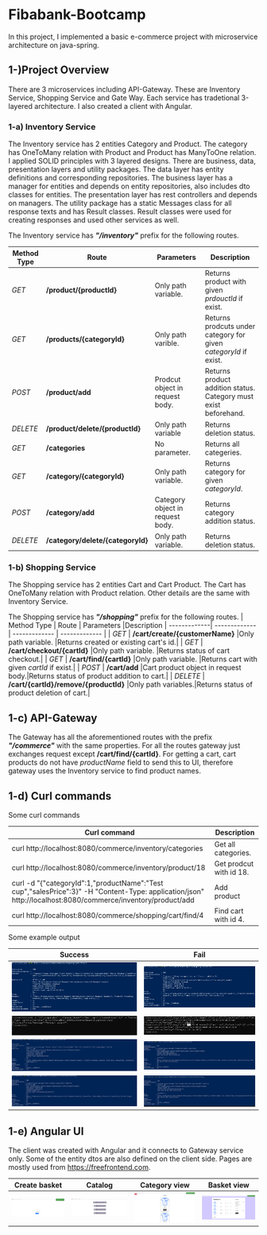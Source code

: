 # Fibabank-Bootcamp

In this project, I implemented a basic e-commerce project with microservice architecture on java-spring.

## 1-)Project Overview

There are 3 microservices including API-Gateway. These are Inventory Service, Shopping Service and Gate Way. Each service has tradetional 3-layered architecture. I also created a client with Angular. 

### 1-a) Inventory Service

The Inventory service has 2 entities Category and Product. The category has OneToMany relation with Product and Product has ManyToOne relation. I applied SOLID principles with 3 layered designs. There are business, data, presentation layers and utility packages. The data layer has entity definitions and corresponding repositories. The business layer has a manager for entities and depends on entity repositories, also includes dto classes for entities. The presentation layer has rest controllers and depends on managers. The utility package has a static Messages class for all response texts and has Result classes.  Result classes were used for creating responses and used other services as well.

The Inventory service has **_"/inventory"_** prefix for the following routes.

| Method Type  | Route                         | Parameters             |Description |
| -------------| -------------                 | -------------      | ------------- |
| _GET_        | **/product/{productId}** |Only path variable. |Returns product with given _prdouctId_ if exist.|
| _GET_        | **/products/{categoryId}** |Only path varible. |Returns prodcuts under category for given _categoryId_ if exist.|
| _POST_       | **/product/add** |Prodcut object in request body.|Returns product addition status. Category must exist beforehand.|
| _DELETE_     | **/product/delete/{productId}** |Only path variable|Returns deletion status.|
| _GET_        | **/categories** |No parameter.|Returns all categeries.|
| _GET_        | **/category/{categoryId}** |Only path variable.|Returns category for given _categoryId_.|
| _POST_        | **/category/add** |Category object in request body.|Returns category addition status.|
| _DELETE_        | **/category/delete/{categoryId}** |Only path variable.|Returns deletion status.|

### 1-b) Shopping Service

The Shopping service has 2 entities Cart and Cart Product. The Cart has OneToMany relation with Product relation.
Other details are the same with Inventory Service.

The Shopping service has **_"/shopping"_** prefix for the following routes.
| Method Type  | Route                         | Parameters             |Description
| -------------| -------------                 | -------------      | ------------- |
| _GET_        | **/cart/create/{customerName}** |Only path variable. |Returns created or existing cart's id.|
| _GET_        | **/cart/checkout/{cartId}** |Only path variable. |Returns status of cart checkout.|
| _GET_        | **/cart/find/{cartId}** |Only path variable. |Returns cart with given _cartId_ if exist.|
| _POST_        | **/cart/add** |Cart product object in request body.|Returns status of product addition to cart.|
| _DELETE_        | **/cart/{cartId}/remove/{productId}** |Only path variables.|Returns status of product deletion of cart.|

## 1-c) API-Gateway

The Gateway has all the aforementioned routes with the prefix **_"/commerce"_** with the same properties. For all the routes gateway just exchanges request except **/cart/find/{cartId}**. For getting a cart, cart products do not have _productName_ field to send this to UI, therefore gateway uses the Inventory service to find product names.

## 1-d) Curl commands

Some curl commands

|Curl command |Description
| -------------| ------------- 
|curl http://localhost:8080/commerce/inventory/categories| Get all categories.
|curl http://localhost:8080/commerce/inventory/product/18| Get prodcut with id 18.
|curl -d "{\"categoryId\":1,\"productName\":\"Test cup\",\"salesPrice\":3}" -H "Content-Type: application/json" http://localhost:8080/commerce/inventory/product/add| Add product |
|curl http://localhost:8080/commerce/shopping/cart/find/4| Find cart with id 4.

Some example output

|Success|Fail
| -------------| ------------- 
|![](readme-resource/images/curl1-suc.png) |![](readme-resource/images/curl1-fail.png)
|![](readme-resource/images/curl2-suc.png) |![](readme-resource/images/curl2-fail.png)
|![](readme-resource/images/curl3-suc.png) |![](readme-resource/images/curl3-fail.png)
|![](readme-resource/images/curl4-suc.png) |![](readme-resource/images/curl4-fail.png)

## 1-e) Angular UI
The client was created with Angular and it connects to Gateway service only. Some of the entity dtos are also defined on the client side. Pages are mostly used from https://freefrontend.com.

|Create basket | Catalog | Category view| Basket view
| -------------| ------------- | ------------- | ------------- 
|![](readme-resource/images/ui-1.png)|![](readme-resource/images/ui-2.png)|![](readme-resource/images/ui-3.png)|![](readme-resource/images/ui-4.png)
